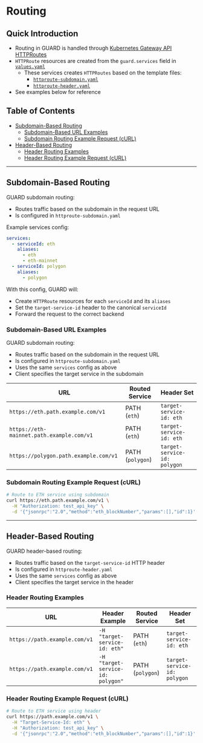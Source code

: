 # Routing <!-- omit in toc -->

## Quick Introduction <!-- omit in toc -->

- Routing in GUARD is handled through [Kubernetes Gateway API HTTPRoutes](https://gateway-api.sigs.k8s.io/api-types/httproute/)
- `HTTPRoute` resources are created from the `guard.services` field in [`values.yaml`](https://github.com/buildwithgrove/helm-charts/blob/main/charts/guard/values.yaml#L39) 
  - These services creates `HTTPRoutes` based on the template files:
    - [`httproute-subdomain.yaml`](https://github.com/buildwithgrove/helm-charts/blob/main/charts/guard/templates/routing/httproute-subdomain.yaml)
    - [`httproute-header.yaml`](https://github.com/buildwithgrove/helm-charts/blob/main/charts/guard/templates/routing/httproute-header.yaml)
- See examples below for reference

## Table of Contents <!-- omit in toc -->

- [Subdomain-Based Routing](#subdomain-based-routing)
  - [Subdomain-Based URL Examples](#subdomain-based-url-examples)
  - [Subdomain Routing Example Request (cURL)](#subdomain-routing-example-request-curl)
- [Header-Based Routing](#header-based-routing)
  - [Header Routing Examples](#header-routing-examples)
  - [Header Routing Example Request (cURL)](#header-routing-example-request-curl)

---

## Subdomain-Based Routing

GUARD subdomain routing:

- Routes traffic based on the subdomain in the request URL
- Is configured in `httproute-subdomain.yaml`

Example services config:

```yaml
services:
  - serviceId: eth
    aliases:
      - eth
      - eth-mainnet
  - serviceId: polygon
    aliases:
      - polygon
```

With this config, GUARD will:

- Create `HTTPRoute` resources for each `serviceId` and its `aliases`
- Set the `target-service-id` header to the canonical `serviceId`
- Forward the request to the correct backend

### Subdomain-Based URL Examples

GUARD subdomain routing:

- Routes traffic based on the subdomain in the request URL
- Is configured in `httproute-subdomain.yaml`
- Uses the same `services` config as above
- Client specifies the target service in the subdomain

| URL                                       | Routed Service | Header Set                |
| ----------------------------------------- | -------------- | ------------------------- |
| `https://eth.path.example.com/v1`         | PATH (`eth`)   | `target-service-id: eth` |
| `https://eth-mainnet.path.example.com/v1` | PATH (`eth`)   | `target-service-id: eth` |
| `https://polygon.path.example.com/v1`     | PATH (`polygon`) | `target-service-id: polygon` |

### Subdomain Routing Example Request (cURL)

```bash
# Route to ETH service using subdomain
curl https://eth.path.example.com/v1 \
  -H "Authorization: test_api_key" \
  -d '{"jsonrpc":"2.0","method":"eth_blockNumber","params":[],"id":1}'
```

---

## Header-Based Routing

GUARD header-based routing:

- Routes traffic based on the `target-service-id` HTTP header
- Is configured in `httproute-header.yaml`
- Uses the same `services` config as above
- Client specifies the target service in the header

### Header Routing Examples

| URL                           | Header Example                    | Routed Service | Header Set                |
| ----------------------------- | --------------------------------- | -------------- | ------------------------- |
| `https://path.example.com/v1` | `-H "target-service-id: eth"`     | PATH (`eth`)   | `target-service-id: eth` |
| `https://path.example.com/v1` | `-H "target-service-id: polygon"` | PATH (`polygon`) | `target-service-id: polygon` |

### Header Routing Example Request (cURL)

```bash
# Route to ETH service using header
curl https://path.example.com/v1 \
  -H "Target-Service-Id: eth" \
  -H "Authorization: test_api_key" \
  -d '{"jsonrpc":"2.0","method":"eth_blockNumber","params":[],"id":1}'
```
